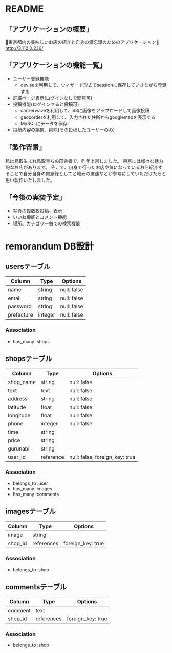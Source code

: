 # README

## 「アプリケーションの概要」 
:sushi:東京都内の美味しいお店の紹介と自身の備忘録のためのアプリケーション:sushi:
http://3.112.0.236/

## 「アプリケーションの機能一覧」 
- ユーザー登録機能
    - deviseを利用して、ウィザード形式でsessionに保存していきながら登録する
- 詳細ページ表示(ログインなしで閲覧可)
- 投稿機能(ログインすると投稿可)
    - carrierwaveを利用して、S3に画像をアップロードして画像投稿
    - geocorderを利用して、入力された住所からgooglemapを表示する
    - MySQLにデータを保存
- 投稿内容の編集、削除(その投稿したユーザーのみ)

## 「製作背景」
私は鳥取生まれ鳥取育ちの田舎者で、昨年上京しました。
東京には様々な魅力的なお店があります。
そこで、自身で行ったお店や気になっているお店紹介することで自分自身の備忘録としてと地元の友達などが参考にしていただけたらと思い製作いたしました。

## 「今後の実装予定」
- 写真の複数枚投稿、表示
- いいね機能とコメント機能
- 場所、カテゴリー毎での検索機能

# remorandum DB設計

## usersテーブル
|Column|Type|Options|
|------|----|-------|
|name|string|null: false|
|email|string|null: false|
|password|string|null: false|
|prefecture|integer|null: false|
### Association
- has_many :shops

## shopsテーブル
|Column|Type|Options|
|------|----|-------|
|shop_name|string|null: false|
|text|text|null: false|
|address|string|null: false|
|latitude|float|null: false|
|longitude|float|null: false|
|phone|integer|null: false|
|time|string|
|price|string|
|gurunabi|string|
|user_id|reference|null: false, foreign_key: true|
### Association
- belongs_to :user
- has_many :images
- has_many :comments

## imagesテーブル
|Column|Type|Options|
|------|----|-------|
|image|string||
|shop_id|references|foreign_key: true|
### Association
- belongs_to :shop

## commentsテーブル
|Column|Type|Options|
|------|----|-------|
|comment|text|
|shop_id|references|foreign_key: true|
### Association
- belongs_to :shop